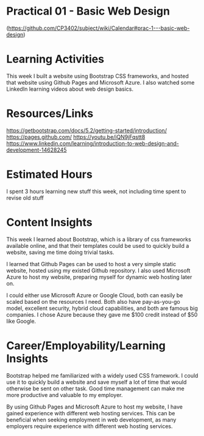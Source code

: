 
# Practical 01 - Basic Web Design
(https://github.com/CP3402/subject/wiki/Calendar#prac-1---basic-web-design)

# Learning Activities
This week I built a website using Bootstrap CSS frameworks, and hosted that website using Github Pages and Microsoft Azure. I also watched some LinkedIn learning videos about web design basics.

# Resources/Links
https://getbootstrap.com/docs/5.2/getting-started/introduction/
https://pages.github.com/
https://youtu.be/iQN9jFqstt8
https://www.linkedin.com/learning/introduction-to-web-design-and-development-14628245

# Estimated Hours
I spent 3 hours learning new stuff this week, not including time spent to revise old stuff

# Content Insights
This week I learned about Bootstrap, which is a library of css frameworks available online, and that their templates could be used to quickly build a website, saving me time doing trivial tasks.  

I learned that Github Pages can be used to host a very simple static website, hosted using my existed Github repository. I also used Microsoft Azure to host my website, preparing myself for dynamic web hosting later on.  

I could either use Microsoft Azure or Google Cloud, both can easily be scaled based on the resources I need. Both also have pay-as-you-go model, excellent security, hybrid cloud capabilities, and both are famous big companies. I chose Azure because they gave me $100 credit instead of $50 like Google.

# Career/Employability/Learning Insights
Bootstrap helped me familiarized with a widely used CSS framework. I could use it to quickly build a website and save myself a lot of time that would otherwise be sent on other task. Good time management can make me more productive and valuable to my employer.  

By using Github Pages and Microsoft Azure to host my website, I have gained experience with different web hosting services. This can be beneficial when seeking employment in web development, as many employers require experience with different web hosting services.